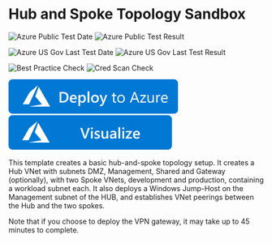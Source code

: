# Hub and Spoke Topology Sandbox

![Azure Public Test Date](https://azurequickstartsservice.blob.core.windows.net/badges/101-hub-and-spoke-sandbox/PublicLastTestDate.svg)
![Azure Public Test Result](https://azurequickstartsservice.blob.core.windows.net/badges/101-hub-and-spoke-sandbox/PublicDeployment.svg)

![Azure US Gov Last Test Date](https://azurequickstartsservice.blob.core.windows.net/badges/101-hub-and-spoke-sandbox/FairfaxLastTestDate.svg)
![Azure US Gov Last Test Result](https://azurequickstartsservice.blob.core.windows.net/badges/101-hub-and-spoke-sandbox/FairfaxDeployment.svg)

![Best Practice Check](https://azurequickstartsservice.blob.core.windows.net/badges/101-hub-and-spoke-sandbox/BestPracticeResult.svg)
![Cred Scan Check](https://azurequickstartsservice.blob.core.windows.net/badges/101-hub-and-spoke-sandbox/CredScanResult.svg)

[![Deploy To Azure](https://raw.githubusercontent.com/Azure/azure-quickstart-templates/master/1-CONTRIBUTION-GUIDE/images/deploytoazure.svg?sanitize=true)]("https://portal.azure.com/#create/Microsoft.Template/uri/https%3A%2F%2Fraw.githubusercontent.com%2FAzure%2Fazure-quickstart-templates%2Fmaster%2F101-hub-and-spoke-sandbox%2Fazuredeploy.json")
[![Visualize](https://raw.githubusercontent.com/Azure/azure-quickstart-templates/master/1-CONTRIBUTION-GUIDE/images/visualizebutton.svg?sanitize=true)]("http://armviz.io/#/?load=https%3A%2F%2Fraw.githubusercontent.com%2FAzure%2Fazure-quickstart-templates%2Fmaster%2F101-hub-and-spoke-sandbox%2Fazuredeploy.json")

This template creates a basic hub-and-spoke topology setup. It creates a Hub
VNet with subnets DMZ, Management, Shared and Gateway (optionally), with two
Spoke VNets, development and production, containing a workload subnet each. It
also deploys a Windows Jump-Host on the Management subnet of the HUB, and
establishes VNet peerings between the Hub and the two spokes.

Note that if you choose to deploy the VPN gateway, it may take up to 45 minutes
to complete.
